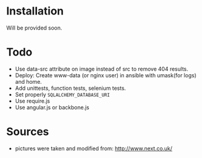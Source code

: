 Installation
============
Will be provided soon.

Todo
====
 - Use data-src attribute on image instead of src to remove 404 results.
 - Deploy: Create www-data (or nginx user) in ansible with umask(for logs) and home.
 - Add unittests, function tests, selenium tests.
 - Set properly `SQLALCHEMY_DATABASE_URI`
 - Use require.js
 - Use angular.js or backbone.js

Sources
=======
 - pictures were taken and modified from:
   http://www.next.co.uk/
